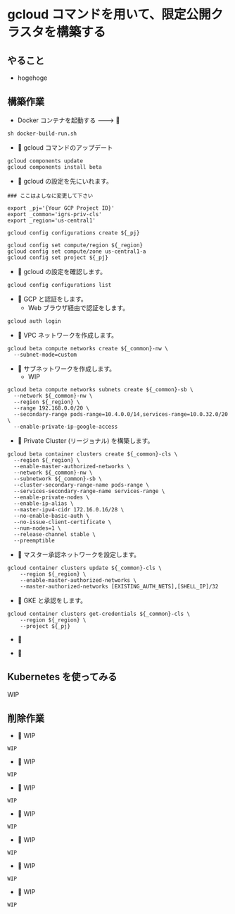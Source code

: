 # gcloud コマンドを用いて、限定公開クラスタを構築する

## やること

+ hogehoge

## 構築作業

+ Docker コンテナを起動する ---> :whale:

```
sh docker-build-run.sh
```

+ :whale: gcloud コマンドのアップデート

```
gcloud components update
gcloud components install beta
```

+ :whale: gcloud の設定を先にいれます。

```
### ここはよしなに変更して下さい

export _pj='{Your GCP Project ID}'
export _common='igrs-priv-cls'
export _region='us-central1'
```

```
gcloud config configurations create ${_pj}

gcloud config set compute/region ${_region}
gcloud config set compute/zone us-central1-a
gcloud config set project ${_pj}
```

+ :whale: gcloud の設定を確認します。

```
gcloud config configurations list
```

+ :whale: GCP と認証をします。
  + Web ブラウザ経由で認証をします。

```
gcloud auth login
```


+ :whale: VPC ネットワークを作成します。

```
gcloud beta compute networks create ${_common}-nw \
  --subnet-mode=custom
```

+ :whale: サブネットワークを作成します。
  + WIP

```
gcloud beta compute networks subnets create ${_common}-sb \
  --network ${_common}-nw \
  --region ${_region} \
  --range 192.168.0.0/20 \
  --secondary-range pods-range=10.4.0.0/14,services-range=10.0.32.0/20 \
  --enable-private-ip-google-access
```

+ :whale: Private Cluster (リージョナル) を構築します。

```
gcloud beta container clusters create ${_common}-cls \
  --region ${_region} \
  --enable-master-authorized-networks \
  --network ${_common}-nw \
  --subnetwork ${_common}-sb \
  --cluster-secondary-range-name pods-range \
  --services-secondary-range-name services-range \
  --enable-private-nodes \
  --enable-ip-alias \
  --master-ipv4-cidr 172.16.0.16/28 \
  --no-enable-basic-auth \
  --no-issue-client-certificate \
  --num-nodes=1 \
  --release-channel stable \
  --preemptible
```

+ :whale: マスター承認ネットワークを設定します。

```
gcloud container clusters update ${_common}-cls \
    --region ${_region} \
    --enable-master-authorized-networks \
    --master-authorized-networks [EXISTING_AUTH_NETS],[SHELL_IP]/32
```

+ :whale: GKE と承認をします。

```
gcloud container clusters get-credentials ${_common}-cls \
    --region ${_region} \
    --project ${_pj}
```


+ :whale:



+ :whale:

## Kubernetes を使ってみる

WIP

## 削除作業

+ :whale: WIP

```
WIP
```


+ :whale: WIP

```
WIP
```


+ :whale: WIP

```
WIP
```


+ :whale: WIP

```
WIP
```


+ :whale: WIP

```
WIP
```


+ :whale: WIP

```
WIP
```


+ :whale: WIP

```
WIP
```





